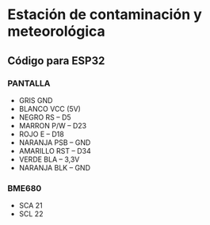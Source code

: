 # Estación de contaminación y meteorológica

## Código para ESP32

### PANTALLA
- GRIS GND
- BLANCO VCC (5V)
- NEGRO RS – D5
- MARRON P/W – D23
- ROJO E – D18
- NARANJA PSB – GND
- AMARILLO RST – D34
- VERDE BLA – 3,3V
- NARANJA BLK – GND

### BME680
- SCA 21
- SCL 22
